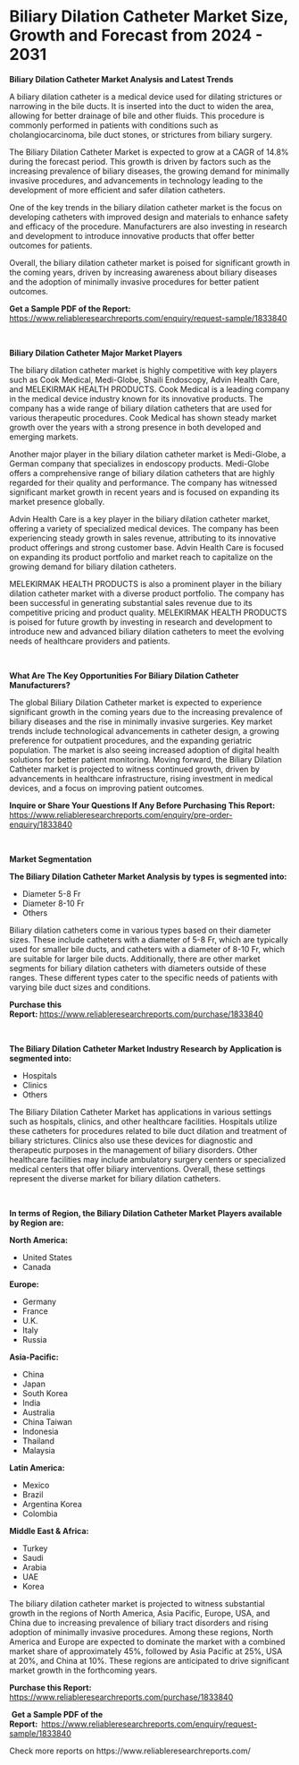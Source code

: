 <p><h1>Biliary Dilation Catheter Market Size, Growth and Forecast from 2024 - 2031</h1></p><p><strong>Biliary Dilation Catheter Market Analysis and Latest Trends</strong></p>
<p><p>A biliary dilation catheter is a medical device used for dilating strictures or narrowing in the bile ducts. It is inserted into the duct to widen the area, allowing for better drainage of bile and other fluids. This procedure is commonly performed in patients with conditions such as cholangiocarcinoma, bile duct stones, or strictures from biliary surgery.</p><p>The Biliary Dilation Catheter Market is expected to grow at a CAGR of 14.8% during the forecast period. This growth is driven by factors such as the increasing prevalence of biliary diseases, the growing demand for minimally invasive procedures, and advancements in technology leading to the development of more efficient and safer dilation catheters.</p><p>One of the key trends in the biliary dilation catheter market is the focus on developing catheters with improved design and materials to enhance safety and efficacy of the procedure. Manufacturers are also investing in research and development to introduce innovative products that offer better outcomes for patients.</p><p>Overall, the biliary dilation catheter market is poised for significant growth in the coming years, driven by increasing awareness about biliary diseases and the adoption of minimally invasive procedures for better patient outcomes.</p></p>
<p><strong>Get a Sample PDF of the Report:&nbsp;</strong> <a href="https://www.reliableresearchreports.com/enquiry/request-sample/1833840">https://www.reliableresearchreports.com/enquiry/request-sample/1833840</a></p>
<p>&nbsp;</p>
<p><strong>Biliary Dilation Catheter Major Market Players</strong></p>
<p><p>The biliary dilation catheter market is highly competitive with key players such as Cook Medical, Medi-Globe, Shaili Endoscopy, Advin Health Care, and MELEKIRMAK HEALTH PRODUCTS. Cook Medical is a leading company in the medical device industry known for its innovative products. The company has a wide range of biliary dilation catheters that are used for various therapeutic procedures. Cook Medical has shown steady market growth over the years with a strong presence in both developed and emerging markets.</p><p>Another major player in the biliary dilation catheter market is Medi-Globe, a German company that specializes in endoscopy products. Medi-Globe offers a comprehensive range of biliary dilation catheters that are highly regarded for their quality and performance. The company has witnessed significant market growth in recent years and is focused on expanding its market presence globally.</p><p>Advin Health Care is a key player in the biliary dilation catheter market, offering a variety of specialized medical devices. The company has been experiencing steady growth in sales revenue, attributing to its innovative product offerings and strong customer base. Advin Health Care is focused on expanding its product portfolio and market reach to capitalize on the growing demand for biliary dilation catheters.</p><p>MELEKIRMAK HEALTH PRODUCTS is also a prominent player in the biliary dilation catheter market with a diverse product portfolio. The company has been successful in generating substantial sales revenue due to its competitive pricing and product quality. MELEKIRMAK HEALTH PRODUCTS is poised for future growth by investing in research and development to introduce new and advanced biliary dilation catheters to meet the evolving needs of healthcare providers and patients.</p></p>
<p>&nbsp;</p>
<p><strong>What Are The Key Opportunities For Biliary Dilation Catheter Manufacturers?</strong></p>
<p><p>The global Biliary Dilation Catheter market is expected to experience significant growth in the coming years due to the increasing prevalence of biliary diseases and the rise in minimally invasive surgeries. Key market trends include technological advancements in catheter design, a growing preference for outpatient procedures, and the expanding geriatric population. The market is also seeing increased adoption of digital health solutions for better patient monitoring. Moving forward, the Biliary Dilation Catheter market is projected to witness continued growth, driven by advancements in healthcare infrastructure, rising investment in medical devices, and a focus on improving patient outcomes.</p></p>
<p><strong>Inquire or Share Your Questions If Any Before Purchasing This Report:</strong> <a href="https://www.reliableresearchreports.com/enquiry/pre-order-enquiry/1833840">https://www.reliableresearchreports.com/enquiry/pre-order-enquiry/1833840</a></p>
<p>&nbsp;</p>
<p><strong>Market Segmentation</strong></p>
<p><strong>The Biliary Dilation Catheter Market Analysis by types is segmented into:</strong></p>
<p><ul><li>Diameter 5-8 Fr</li><li>Diameter 8-10 Fr</li><li>Others</li></ul></p>
<p><p>Biliary dilation catheters come in various types based on their diameter sizes. These include catheters with a diameter of 5-8 Fr, which are typically used for smaller bile ducts, and catheters with a diameter of 8-10 Fr, which are suitable for larger bile ducts. Additionally, there are other market segments for biliary dilation catheters with diameters outside of these ranges. These different types cater to the specific needs of patients with varying bile duct sizes and conditions.</p></p>
<p><strong>Purchase this Report:&nbsp;</strong><a href="https://www.reliableresearchreports.com/purchase/1833840">https://www.reliableresearchreports.com/purchase/1833840</a></p>
<p>&nbsp;</p>
<p><strong>The Biliary Dilation Catheter Market Industry Research by Application is segmented into:</strong></p>
<p><ul><li>Hospitals</li><li>Clinics</li><li>Others</li></ul></p>
<p><p>The Biliary Dilation Catheter Market has applications in various settings such as hospitals, clinics, and other healthcare facilities. Hospitals utilize these catheters for procedures related to bile duct dilation and treatment of biliary strictures. Clinics also use these devices for diagnostic and therapeutic purposes in the management of biliary disorders. Other healthcare facilities may include ambulatory surgery centers or specialized medical centers that offer biliary interventions. Overall, these settings represent the diverse market for biliary dilation catheters.</p></p>
<p>&nbsp;</p>
<p><strong>In terms of Region, the Biliary Dilation Catheter Market Players available by Region are:</strong></p>
<p>
    <p> <strong> North America: </strong>
        <ul>
            <li>United States</li>
            <li>Canada</li>
        </ul>
        </p> 
    <p> <strong> Europe: </strong>
        <ul>
            <li>Germany</li>
            <li>France</li>
            <li>U.K.</li>
            <li>Italy</li>
            <li>Russia</li>
        </ul>
        </p> 
    <p> <strong> Asia-Pacific: </strong>
        <ul>
            <li>China</li>
            <li>Japan</li>
            <li>South Korea</li>
            <li>India</li>
            <li>Australia</li>
            <li>China Taiwan</li>
            <li>Indonesia</li>
            <li>Thailand</li>
            <li>Malaysia</li>
        </ul>
        </p> 
    <p> <strong> Latin America: </strong>
        <ul>
            <li>Mexico</li>
            <li>Brazil</li>
            <li>Argentina Korea</li>
            <li>Colombia</li>
        </ul>
        </p> 
    <p> <strong> Middle East & Africa: </strong>
        <ul>
            <li>Turkey</li>
            <li>Saudi</li>
            <li>Arabia</li>
            <li>UAE</li>
            <li>Korea</li>
        </ul>
    </p>
    </p>
<p><p>The biliary dilation catheter market is projected to witness substantial growth in the regions of North America, Asia Pacific, Europe, USA, and China due to increasing prevalence of biliary tract disorders and rising adoption of minimally invasive procedures. Among these regions, North America and Europe are expected to dominate the market with a combined market share of approximately 45%, followed by Asia Pacific at 25%, USA at 20%, and China at 10%. These regions are anticipated to drive significant market growth in the forthcoming years.</p></p>
<p><strong>Purchase this Report: </strong><a href="https://www.reliableresearchreports.com/purchase/1833840">https://www.reliableresearchreports.com/purchase/1833840</a></p>
<p>&nbsp;<strong>Get a Sample PDF of the Report:&nbsp;&nbsp;</strong><a href="https://www.reliableresearchreports.com/enquiry/request-sample/1833840">https://www.reliableresearchreports.com/enquiry/request-sample/1833840</a></p>
<p><strong></strong></p>
<p>Check more reports on https://www.reliableresearchreports.com/</p>